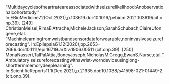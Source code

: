 “Multidaycyclesofheartrateareassociatedwithseizurelikelihood:Anobservationalcohortstudy.”
In:EBioMedicine72(Oct.2021),p.103619.doi:10.1016/j.ebiom.2021.103619(cit.onp.39).
[249] ChristianMeisel,RimaElAtrache,MicheleJackson,SarahSchubach,ClaireUfongene,etal.
“Machinelearningfromwristbandsensordataforwearable,noninvasiveseizureforecasting”.
In:Epilepsia61.12(2020),pp.2653–2666.doi:10.1111/epi.16719.arXiv:1906.00511
(cit.onp.39).
[250] MonaNasseri,TalPalAttia,BoneyJoseph,NicholasM.Gregg,EwanS.Nurse,etal.“Ambulatory
seizureforecastingwithawrist-worndeviceusinglong-shorttermmemorydeeplearning”.
In:ScientificReports11.1(Dec.2021),p.21935.doi:10.1038/s41598-021-01449-2
(cit.onp.39).